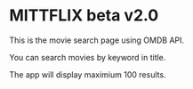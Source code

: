 # MITTFLIX beta v2.0

This is the movie search page using OMDB API.

You can search movies by keyword in title. 

The app will display maximium 100 results.
